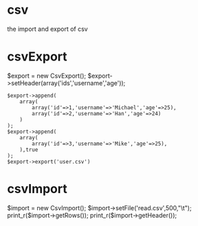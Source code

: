 csv
===

the import and export of csv

csvExport
===

$export = new CsvExport();
    $export->setHeader(array('ids','username','age'));
    
    $export->append(
        array(
            array('id'=>1,'username'=>'Michael','age'=>25),
            array('id'=>2,'username'=>'Han','age'=>24)
        )
    );
    $export->append(
        array(
            array('id'=>3,'username'=>'Mike','age'=>25),
        ),true
    );
    $export->export('user.csv')
    
    
csvImport
===

 $import = new CsvImport();
    $import->setFile('read.csv',500,"\t");
    print_r($import->getRows());
    print_r($import->getHeader());

